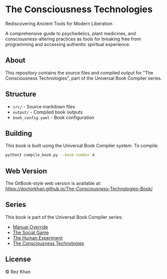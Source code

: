 # The Consciousness Technologies

Rediscovering Ancient Tools for Modern Liberation

A comprehensive guide to psychedelics, plant medicines, and consciousness-altering practices as tools for breaking free from programming and accessing authentic spiritual experience.

## About

This repository contains the source files and compiled output for "The Consciousness Technologies", part of the Universal Book Compiler series.

## Structure

- `src/` - Source markdown files
- `output/` - Compiled book outputs
- `book_config.yaml` - Book configuration

## Building

This book is built using the Universal Book Compiler system. To compile:

```bash
python3 compile_book.py --book-number 4
```

## Web Version

The GitBook-style web version is available at: https://doctorkhan.github.io/The-Consciousness-Technologies-Book/

## Series

This book is part of the Universal Book Compiler series:
- [Manual Override](https://github.com/DoctorKhan/Manual-Override-Book)
- [The Social Game](https://github.com/DoctorKhan/The-Social-Game-Book)  
- [The Human Experiment](https://github.com/DoctorKhan/The-Human-Experiment-Book)
- [The Consciousness Technologies](https://github.com/DoctorKhan/The-Consciousness-Technologies-Book)

## License

© Rez Khan
